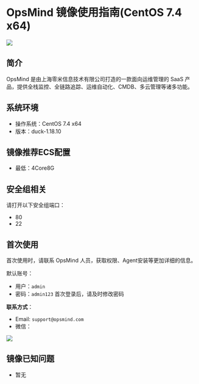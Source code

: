 # OpsMind 镜像使用指南(CentOS 7.4 x64)

![](https://pub.opsmind.com/m.logo.small.png)


## 简介

OpsMind 是由上海零米信息技术有限公司打造的一款面向运维管理的 SaaS 产品，提供全栈监控、全链路追踪、运维自动化、CMDB、多云管理等诸多功能。

## 系统环境

- 操作系统：CentOS 7.4 x64
- 版本：duck-1.18.10

## 镜像推荐ECS配置

- 最低：4Core8G

## 安全组相关

请打开以下安全组端口：

- 80
- 22


## 首次使用

首次使用时，请联系 OpsMind 人员，获取权限、Agent安装等更加详细的信息。

默认账号：

- 用户：`admin`
- 密码：`admin123`  首次登录后，请及时修改密码

**联系方式**：

- Email: `support@opsmind.com`
- 微信：

![](https://pub.opsmind.com/opsmind-support-wechat-qrcode.png)

## 镜像已知问题

- 暂无